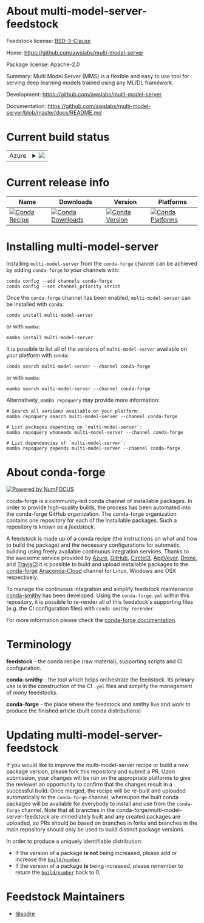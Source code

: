 About multi-model-server-feedstock
==================================

Feedstock license: [BSD-3-Clause](https://github.com/conda-forge/multi-model-server-feedstock/blob/main/LICENSE.txt)

Home: https://github.com/awslabs/multi-model-server

Package license: Apache-2.0

Summary: Multi Model Server (MMS) is a flexible and easy to use tool for serving deep learning models trained using any ML/DL framework.

Development: https://github.com/awslabs/multi-model-server

Documentation: https://github.com/awslabs/multi-model-server/blob/master/docs/README.md

Current build status
====================


<table>
    
  <tr>
    <td>Azure</td>
    <td>
      <details>
        <summary>
          <a href="https://dev.azure.com/conda-forge/feedstock-builds/_build/latest?definitionId=19191&branchName=main">
            <img src="https://dev.azure.com/conda-forge/feedstock-builds/_apis/build/status/multi-model-server-feedstock?branchName=main">
          </a>
        </summary>
        <table>
          <thead><tr><th>Variant</th><th>Status</th></tr></thead>
          <tbody><tr>
              <td>linux_64_python3.10.____cpython</td>
              <td>
                <a href="https://dev.azure.com/conda-forge/feedstock-builds/_build/latest?definitionId=19191&branchName=main">
                  <img src="https://dev.azure.com/conda-forge/feedstock-builds/_apis/build/status/multi-model-server-feedstock?branchName=main&jobName=linux&configuration=linux%20linux_64_python3.10.____cpython" alt="variant">
                </a>
              </td>
            </tr><tr>
              <td>linux_64_python3.8.____cpython</td>
              <td>
                <a href="https://dev.azure.com/conda-forge/feedstock-builds/_build/latest?definitionId=19191&branchName=main">
                  <img src="https://dev.azure.com/conda-forge/feedstock-builds/_apis/build/status/multi-model-server-feedstock?branchName=main&jobName=linux&configuration=linux%20linux_64_python3.8.____cpython" alt="variant">
                </a>
              </td>
            </tr><tr>
              <td>linux_64_python3.9.____cpython</td>
              <td>
                <a href="https://dev.azure.com/conda-forge/feedstock-builds/_build/latest?definitionId=19191&branchName=main">
                  <img src="https://dev.azure.com/conda-forge/feedstock-builds/_apis/build/status/multi-model-server-feedstock?branchName=main&jobName=linux&configuration=linux%20linux_64_python3.9.____cpython" alt="variant">
                </a>
              </td>
            </tr>
          </tbody>
        </table>
      </details>
    </td>
  </tr>
</table>

Current release info
====================

| Name | Downloads | Version | Platforms |
| --- | --- | --- | --- |
| [![Conda Recipe](https://img.shields.io/badge/recipe-multi--model--server-green.svg)](https://anaconda.org/conda-forge/multi-model-server) | [![Conda Downloads](https://img.shields.io/conda/dn/conda-forge/multi-model-server.svg)](https://anaconda.org/conda-forge/multi-model-server) | [![Conda Version](https://img.shields.io/conda/vn/conda-forge/multi-model-server.svg)](https://anaconda.org/conda-forge/multi-model-server) | [![Conda Platforms](https://img.shields.io/conda/pn/conda-forge/multi-model-server.svg)](https://anaconda.org/conda-forge/multi-model-server) |

Installing multi-model-server
=============================

Installing `multi-model-server` from the `conda-forge` channel can be achieved by adding `conda-forge` to your channels with:

```
conda config --add channels conda-forge
conda config --set channel_priority strict
```

Once the `conda-forge` channel has been enabled, `multi-model-server` can be installed with `conda`:

```
conda install multi-model-server
```

or with `mamba`:

```
mamba install multi-model-server
```

It is possible to list all of the versions of `multi-model-server` available on your platform with `conda`:

```
conda search multi-model-server --channel conda-forge
```

or with `mamba`:

```
mamba search multi-model-server --channel conda-forge
```

Alternatively, `mamba repoquery` may provide more information:

```
# Search all versions available on your platform:
mamba repoquery search multi-model-server --channel conda-forge

# List packages depending on `multi-model-server`:
mamba repoquery whoneeds multi-model-server --channel conda-forge

# List dependencies of `multi-model-server`:
mamba repoquery depends multi-model-server --channel conda-forge
```


About conda-forge
=================

[![Powered by
NumFOCUS](https://img.shields.io/badge/powered%20by-NumFOCUS-orange.svg?style=flat&colorA=E1523D&colorB=007D8A)](https://numfocus.org)

conda-forge is a community-led conda channel of installable packages.
In order to provide high-quality builds, the process has been automated into the
conda-forge GitHub organization. The conda-forge organization contains one repository
for each of the installable packages. Such a repository is known as a *feedstock*.

A feedstock is made up of a conda recipe (the instructions on what and how to build
the package) and the necessary configurations for automatic building using freely
available continuous integration services. Thanks to the awesome service provided by
[Azure](https://azure.microsoft.com/en-us/services/devops/), [GitHub](https://github.com/),
[CircleCI](https://circleci.com/), [AppVeyor](https://www.appveyor.com/),
[Drone](https://cloud.drone.io/welcome), and [TravisCI](https://travis-ci.com/)
it is possible to build and upload installable packages to the
[conda-forge](https://anaconda.org/conda-forge) [Anaconda-Cloud](https://anaconda.org/)
channel for Linux, Windows and OSX respectively.

To manage the continuous integration and simplify feedstock maintenance
[conda-smithy](https://github.com/conda-forge/conda-smithy) has been developed.
Using the ``conda-forge.yml`` within this repository, it is possible to re-render all of
this feedstock's supporting files (e.g. the CI configuration files) with ``conda smithy rerender``.

For more information please check the [conda-forge documentation](https://conda-forge.org/docs/).

Terminology
===========

**feedstock** - the conda recipe (raw material), supporting scripts and CI configuration.

**conda-smithy** - the tool which helps orchestrate the feedstock.
                   Its primary use is in the construction of the CI ``.yml`` files
                   and simplify the management of *many* feedstocks.

**conda-forge** - the place where the feedstock and smithy live and work to
                  produce the finished article (built conda distributions)


Updating multi-model-server-feedstock
=====================================

If you would like to improve the multi-model-server recipe or build a new
package version, please fork this repository and submit a PR. Upon submission,
your changes will be run on the appropriate platforms to give the reviewer an
opportunity to confirm that the changes result in a successful build. Once
merged, the recipe will be re-built and uploaded automatically to the
`conda-forge` channel, whereupon the built conda packages will be available for
everybody to install and use from the `conda-forge` channel.
Note that all branches in the conda-forge/multi-model-server-feedstock are
immediately built and any created packages are uploaded, so PRs should be based
on branches in forks and branches in the main repository should only be used to
build distinct package versions.

In order to produce a uniquely identifiable distribution:
 * If the version of a package **is not** being increased, please add or increase
   the [``build/number``](https://docs.conda.io/projects/conda-build/en/latest/resources/define-metadata.html#build-number-and-string).
 * If the version of a package **is** being increased, please remember to return
   the [``build/number``](https://docs.conda.io/projects/conda-build/en/latest/resources/define-metadata.html#build-number-and-string)
   back to 0.

Feedstock Maintainers
=====================

* [@sodre](https://github.com/sodre/)

